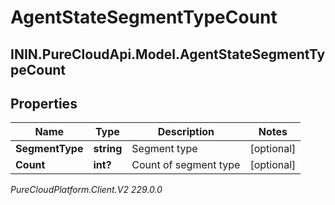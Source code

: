 # AgentStateSegmentTypeCount

## ININ.PureCloudApi.Model.AgentStateSegmentTypeCount

## Properties

|Name | Type | Description | Notes|
|------------ | ------------- | ------------- | -------------|
| **SegmentType** | **string** | Segment type | [optional] |
| **Count** | **int?** | Count of segment type | [optional] |



_PureCloudPlatform.Client.V2 229.0.0_
